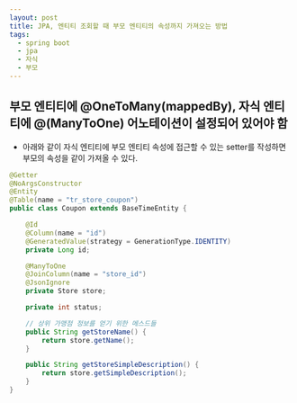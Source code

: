```yaml
---
layout: post
title: JPA, 엔티티 조회할 때 부모 엔티티의 속성까지 가져오는 방법
tags:
  - spring boot
  - jpa
  - 자식
  - 부모
---
```


## 부모 엔티티에 @OneToMany(mappedBy), 자식 엔티티에 @(ManyToOne) 어노테이션이 설정되어 있어야 함

* 아래와 같이 자식 엔티티에 부모 엔티티 속성에 접근할 수 있는 setter를 작성하면 부모의 속성을 같이 가져올 수 있다.

```java
@Getter
@NoArgsConstructor
@Entity
@Table(name = "tr_store_coupon")
public class Coupon extends BaseTimeEntity {

    @Id
    @Column(name = "id")
    @GeneratedValue(strategy = GenerationType.IDENTITY)
    private Long id;

    @ManyToOne
    @JoinColumn(name = "store_id")
    @JsonIgnore
    private Store store;

    private int status;

    // 상위 가맹점 정보를 얻기 위한 메스드들
    public String getStoreName() {
        return store.getName();
    }

    public String getStoreSimpleDescription() {
        return store.getSimpleDescription();
    }
}
```
